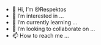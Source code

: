- 👋 Hi, I’m @Respektos
- 👀 I’m interested in ...
- 🌱 I’m currently learning ...
- 💞️ I’m looking to collaborate on ...
- 📫 How to reach me ...

<!---
Respektos/Respektos is a ✨ special ✨ repository because its `README.md` (this file) appears on your GitHub profile.
You can click the Preview link to take a look at your changes.
--->
